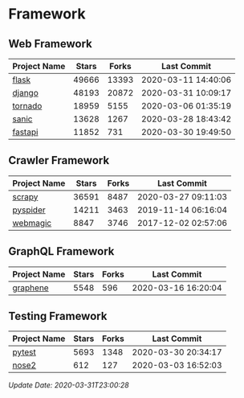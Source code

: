 # Framework

## Web Framework

| Project Name | Stars | Forks | Last Commit |
| ------------ | ----- | ----- | ----------- |
| [flask](https://github.com/pallets/flask) | 49666 | 13393 | 2020-03-11 14:40:06 |
| [django](https://github.com/django/django) | 48193 | 20872 | 2020-03-31 10:09:17 |
| [tornado](https://github.com/tornadoweb/tornado) | 18959 | 5155 | 2020-03-06 01:35:19 |
| [sanic](https://github.com/huge-success/sanic) | 13628 | 1267 | 2020-03-28 18:43:42 |
| [fastapi](https://github.com/tiangolo/fastapi) | 11852 | 731 | 2020-03-30 19:49:50 |

## Crawler Framework

| Project Name | Stars | Forks | Last Commit |
| ------------ | ----- | ----- | ----------- |
| [scrapy](https://github.com/scrapy/scrapy) | 36591 | 8487 | 2020-03-27 09:11:03 |
| [pyspider](https://github.com/binux/pyspider) | 14211 | 3463 | 2019-11-14 06:16:04 |
| [webmagic](https://github.com/code4craft/webmagic) | 8847 | 3746 | 2017-12-02 02:57:06 |

## GraphQL Framework

| Project Name | Stars | Forks | Last Commit |
| ------------ | ----- | ----- | ----------- |
| [graphene](https://github.com/graphql-python/graphene) | 5548 | 596 | 2020-03-16 16:20:04 |

## Testing Framework

| Project Name | Stars | Forks | Last Commit |
| ------------ | ----- | ----- | ----------- |
| [pytest](https://github.com/pytest-dev/pytest) | 5693 | 1348 | 2020-03-30 20:34:17 |
| [nose2](https://github.com/nose-devs/nose2) | 612 | 127 | 2020-03-03 16:52:03 |

*Update Date: 2020-03-31T23:00:28*